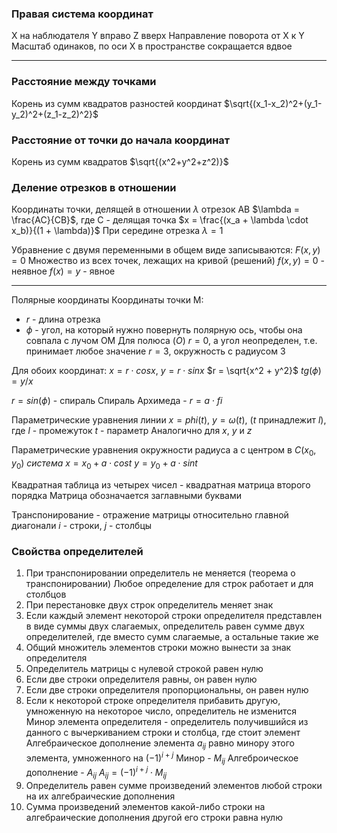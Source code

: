 ### Правая система координат
X на наблюдателя
Y вправо
Z вверх
Направление поворота от X к Y
Масштаб одинаков, по оси X в пространстве сокращается вдвое
- - -
### Расстояние между точками
Корень из сумм квадратов разностей координат
$\sqrt{(x_1-x_2)^2+(y_1-y_2)^2+(z_1-z_2)^2}$

### Расстояние от точки до начала координат
Корень из сумм квадратов
$\sqrt{(x^2+y^2+z^2)}$

### Деление отрезков в отношении
Координаты точки, делящей в отношении $\lambda$ отрезок AB
$\lambda = \frac{AC}{CB}$, где C - делящая точка
$x = \frac{(x_a + \lambda \cdot x_b)}{(1 + \lambda)}$
При середине отрезка $\lambda = 1$

Убравнение с двумя переменными в общем виде записываются: $F(x, y) = 0$
Множество из всех точек, лежащих на кривой (решений)
$f(x, y) = 0$ - неявное
$f(x) = y$ - явное
- - -
Полярные координаты
Координаты точки M:
- $r$ - длина отрезка
- $\phi$ - угол, на который нужно повернуть полярную ось, чтобы она совпала с лучом OM
Для полюса ($O$) $r = 0$, а угол неопределен, т.е. принимает любое значение
$r = 3$, окружность с радиусом 3

Для обоих координат:
$x = r \cdot cosx$, $y = r \cdot sinx$
$r = \sqrt{x^2 + y^2}$
$tg(\phi) = y/x$

$r = sin(\phi)$ - спираль
Спираль Архимеда - $r = a \cdot fi$

Параметрические уравнения линии
$x = phi(t)$, $y = \omega(t)$, ($t$ принадлежит $l$), где $l$ - промежуток
$t$ - параметр
Аналогично для $x$, $y$ и $z$

Параметрические уравнения окружности радиуса a с центром в $C(x_0, y_0)$
*система*
$x = x_0 + a \cdot cost$
$y = y_0 + a \cdot sint$

Квадратная таблица из четырех чисел - квадратная матрица второго порядка
Матрица обозначается заглавными буквами

Транспонирование - отражение матрицы относительно главной диагонали
$i$ - строки, $j$ - столбцы

### Свойства определителей
1. При транспонировании определитель не меняется (теорема о транспонировании)
  Любое определение для строк работает и для столбцов
2. При перестановке двух строк определитель меняет знак
3. Если каждый элемент некоторой строки определителя представлен в виде суммы двух слагаемых, определитель равен сумме двух определителей, где вместо сумм слагаемые, а остальные такие же
4. Общий множитель элементов строки можно вынести за знак определителя
5. Определитель матрицы с нулевой строкой равен нулю
6. Если две строки определителя равны, он равен нулю
7. Если две строки определителя пропорциональны, он равен нулю
8. Если к некоторой строке определителя прибавить другую, умноженную на некоторое число, определитель не изменится
Минор элемента определителя - определитель получившийся из данного с вычеркиванием строки и столбца, где стоит элемент
Алгебраическое дополнение элемента $a_{ij}$ равно минору этого элемента, умноженного на $(-1)^{i+j}$
Минор - $M_{ij}$
Алгеброическое дополнение - $A_{ij}$
$A_{ij}=(-1)^{i+j}\cdot M_{ij}$
9. Определитель равен сумме произведений элементов любой строки на их алгебраические дополнения
10. Сумма произведений элементов какой-либо строки на алгебраические дополнения другой его строки равна нулю
